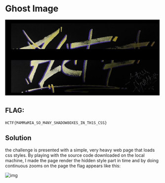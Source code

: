 # Ghost Image
<p align="center">
  <img src="Attachments/Description.png" />
</p>

## FLAG:
`HCTF{M4MMaMIA_SO_M4NY_SHADOW8OXES_IN_TH1S_CSS}`

## Solution

the challenge is presented with a simple, very heavy web page that loads css styles. By playing with the source code downloaded on the local machine, I made the page render the hidden style part in time and by doing continuous zooms on the page the flag appears like this:

![img](D:\download\ctf\other_ctf\CTF-Writeups\2023\Hackappatoi2023\assets\flag)